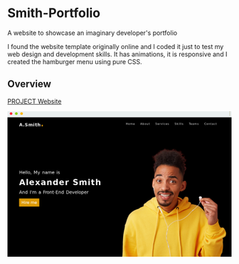 # Smith-Portfolio
A website to showcase an imaginary developer's portfolio

I found the website template originally online and I coded it just to test my web design and development skills.
It has animations, it is responsive and I created the hamburger menu using pure CSS.
## Overview

<a href="https://smith-portfolio-atomdev.netlify.app/">
      PROJECT Website
    </a>

![screenshot](https://github.com/ibktommy/Smith-Portfolio/blob/master/screenshotPage.png)
